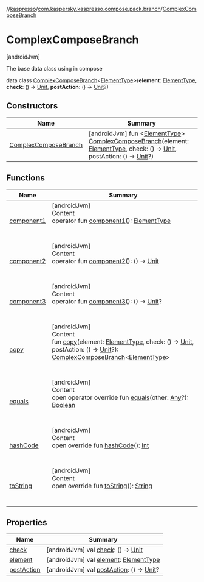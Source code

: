 //[kaspresso](../../index.md)/[com.kaspersky.kaspresso.compose.pack.branch](../index.md)/[ComplexComposeBranch](index.md)



# ComplexComposeBranch  
 [androidJvm] 

The base data class using in compose

data class [ComplexComposeBranch](index.md)<[ElementType](index.md)>(**element**: [ElementType](index.md), **check**: () -> [Unit](https://kotlinlang.org/api/latest/jvm/stdlib/kotlin/-unit/index.html), **postAction**: () -> [Unit](https://kotlinlang.org/api/latest/jvm/stdlib/kotlin/-unit/index.html)?)   


## Constructors  
  
|  Name|  Summary| 
|---|---|
| [ComplexComposeBranch](-complex-compose-branch.md)|  [androidJvm] fun <[ElementType](index.md)> [ComplexComposeBranch](-complex-compose-branch.md)(element: [ElementType](index.md), check: () -> [Unit](https://kotlinlang.org/api/latest/jvm/stdlib/kotlin/-unit/index.html), postAction: () -> [Unit](https://kotlinlang.org/api/latest/jvm/stdlib/kotlin/-unit/index.html)?)   <br>


## Functions  
  
|  Name|  Summary| 
|---|---|
| [component1](component1.md)| [androidJvm]  <br>Content  <br>operator fun [component1](component1.md)(): [ElementType](index.md)  <br><br><br>
| [component2](component2.md)| [androidJvm]  <br>Content  <br>operator fun [component2](component2.md)(): () -> [Unit](https://kotlinlang.org/api/latest/jvm/stdlib/kotlin/-unit/index.html)  <br><br><br>
| [component3](component3.md)| [androidJvm]  <br>Content  <br>operator fun [component3](component3.md)(): () -> [Unit](https://kotlinlang.org/api/latest/jvm/stdlib/kotlin/-unit/index.html)?  <br><br><br>
| [copy](copy.md)| [androidJvm]  <br>Content  <br>fun [copy](copy.md)(element: [ElementType](index.md), check: () -> [Unit](https://kotlinlang.org/api/latest/jvm/stdlib/kotlin/-unit/index.html), postAction: () -> [Unit](https://kotlinlang.org/api/latest/jvm/stdlib/kotlin/-unit/index.html)?): [ComplexComposeBranch](index.md)<[ElementType](index.md)>  <br><br><br>
| [equals](https://kotlinlang.org/api/latest/jvm/stdlib/kotlin/-any/equals.html)| [androidJvm]  <br>Content  <br>open operator override fun [equals](https://kotlinlang.org/api/latest/jvm/stdlib/kotlin/-any/equals.html)(other: [Any](https://kotlinlang.org/api/latest/jvm/stdlib/kotlin/-any/index.html)?): [Boolean](https://kotlinlang.org/api/latest/jvm/stdlib/kotlin/-boolean/index.html)  <br><br><br>
| [hashCode](https://kotlinlang.org/api/latest/jvm/stdlib/kotlin/-any/hash-code.html)| [androidJvm]  <br>Content  <br>open override fun [hashCode](https://kotlinlang.org/api/latest/jvm/stdlib/kotlin/-any/hash-code.html)(): [Int](https://kotlinlang.org/api/latest/jvm/stdlib/kotlin/-int/index.html)  <br><br><br>
| [toString](https://kotlinlang.org/api/latest/jvm/stdlib/kotlin/-any/to-string.html)| [androidJvm]  <br>Content  <br>open override fun [toString](https://kotlinlang.org/api/latest/jvm/stdlib/kotlin/-any/to-string.html)(): [String](https://kotlinlang.org/api/latest/jvm/stdlib/kotlin/-string/index.html)  <br><br><br>


## Properties  
  
|  Name|  Summary| 
|---|---|
| [check](index.md#com.kaspersky.kaspresso.compose.pack.branch/ComplexComposeBranch/check/#/PointingToDeclaration/)|  [androidJvm] val [check](index.md#com.kaspersky.kaspresso.compose.pack.branch/ComplexComposeBranch/check/#/PointingToDeclaration/): () -> [Unit](https://kotlinlang.org/api/latest/jvm/stdlib/kotlin/-unit/index.html)   <br>
| [element](index.md#com.kaspersky.kaspresso.compose.pack.branch/ComplexComposeBranch/element/#/PointingToDeclaration/)|  [androidJvm] val [element](index.md#com.kaspersky.kaspresso.compose.pack.branch/ComplexComposeBranch/element/#/PointingToDeclaration/): [ElementType](index.md)   <br>
| [postAction](index.md#com.kaspersky.kaspresso.compose.pack.branch/ComplexComposeBranch/postAction/#/PointingToDeclaration/)|  [androidJvm] val [postAction](index.md#com.kaspersky.kaspresso.compose.pack.branch/ComplexComposeBranch/postAction/#/PointingToDeclaration/): () -> [Unit](https://kotlinlang.org/api/latest/jvm/stdlib/kotlin/-unit/index.html)?   <br>

